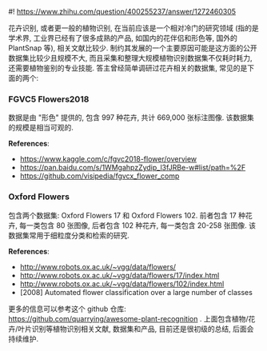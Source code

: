 #! https://www.zhihu.com/question/400255237/answer/1272460305

[comment]: <> (Answer URL: https://www.zhihu.com/question/400255237/answer/1272460305)
[comment]: <> (Question Title: 国内外花卉识别的发展态势如何？)
[comment]: <> (Author Name: 采石工)
[comment]: <> (Create Time: 2020-06-09 09:24:53)

花卉识别, 或者更一般的植物识别, 在当前应该是一个相对冷门的研究领域 (指的是学术界, 工业界已经有了很多成熟的产品, 如国内的花伴侣和形色等, 国外的 PlantSnap 等), 相关文献比较少. 制约其发展的一个主要原因可能是这方面的公开数据集比较少且规模不大, 而且采集和整理大规模植物识别数据集不仅耗时耗力, 还需要植物鉴别的专业技能. 答主曾经简单调研过花卉相关的数据集, 常见的是下面的两个:

### FGVC5 Flowers2018
数据是由 "形色" 提供的, 包含 997 种花卉, 共计 669,000 张标注图像. 该数据集的规模是相当可观的.

**References**:
- https://www.kaggle.com/c/fgvc2018-flower/overview
- https://pan.baidu.com/s/1WMgahpzZydip_l3fJRBe-w#list/path=%2F
- https://github.com/visipedia/fgvcx_flower_comp

### Oxford Flowers
包含两个数据集: Oxford Flowers 17 和 Oxford Flowers 102. 前者包含 17 种花卉, 每一类包含 80 张图像, 后者包含 102 种花卉, 每一类包含 20-258 张图像. 该数据集常用于细粒度分类和检索的研究.

**References**:
- http://www.robots.ox.ac.uk/~vgg/data/flowers/
- http://www.robots.ox.ac.uk/~vgg/data/flowers/17/index.html
- http://www.robots.ox.ac.uk/~vgg/data/flowers/102/index.html
- [2008] Automated flower classification over a large number of classes

更多的信息可以参考这个 github 仓库: https://github.com/quarrying/awesome-plant-recognition . 上面包含植物/花卉/叶片识别等植物识别相关文献, 数据集和产品, 目前还是很初级的总结, 后面会持续维护.
